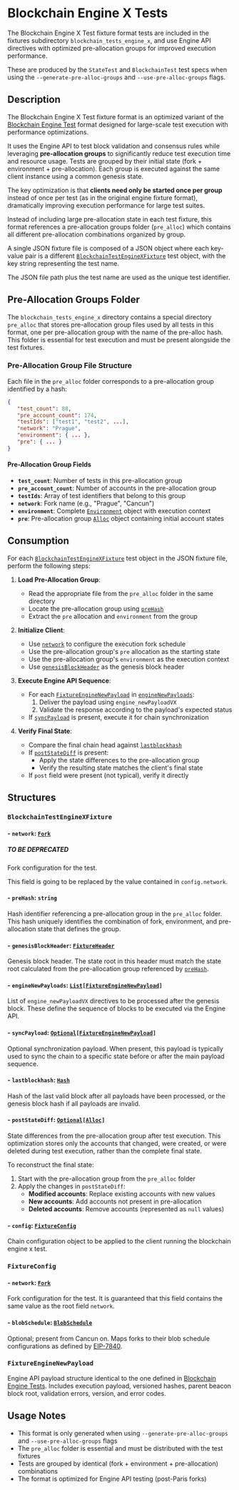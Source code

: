 # Blockchain Engine X Tests  <!-- markdownlint-disable MD051 (MD051=link-fragments "Link fragments should be valid") -->

The Blockchain Engine X Test fixture format tests are included in the fixtures subdirectory `blockchain_tests_engine_x`, and use Engine API directives with optimized pre-allocation groups for improved execution performance.

These are produced by the `StateTest` and `BlockchainTest` test specs when using the `--generate-pre-alloc-groups` and `--use-pre-alloc-groups` flags.

## Description

The Blockchain Engine X Test fixture format is an optimized variant of the [Blockchain Engine Test](./blockchain_test_engine.md) format designed for large-scale test execution with performance optimizations.

It uses the Engine API to test block validation and consensus rules while leveraging **pre-allocation groups** to significantly reduce test execution time and resource usage. Tests are grouped by their initial state (fork + environment + pre-allocation). Each group is executed against the same client instance using a common genesis state.

The key optimization is that **clients need only be started once per group** instead of once per test (as in the original engine fixture format), dramatically improving execution performance for large test suites.

Instead of including large pre-allocation state in each test fixture, this format references a pre-allocation groups folder (`pre_alloc`) which contains all different pre-allocation combinations organized by group.

A single JSON fixture file is composed of a JSON object where each key-value pair is a different [`BlockchainTestEngineXFixture`](#BlockchainTestEngineXFixture) test object, with the key string representing the test name.

The JSON file path plus the test name are used as the unique test identifier.

## Pre-Allocation Groups Folder

The `blockchain_tests_engine_x` directory contains a special directory `pre_alloc` that stores pre-allocation group files used by all tests in this format, one per pre-allocation group with the name of the pre-alloc hash. This folder is essential for test execution and must be present alongside the test fixtures.

### Pre-Allocation Group File Structure

Each file in the `pre_alloc` folder corresponds to a pre-allocation group identified by a hash:

```json
{
   "test_count": 88,
   "pre_account_count": 174,
   "testIds": ["test1", "test2", ...],
   "network": "Prague",
   "environment": { ... },
   "pre": { ... }
}
```

#### Pre-Allocation Group Fields

- **`test_count`**: Number of tests in this pre-allocation group
- **`pre_account_count`**: Number of accounts in the pre-allocation group
- **`testIds`**: Array of test identifiers that belong to this group
- **`network`**: Fork name (e.g., "Prague", "Cancun")
- **`environment`**: Complete [`Environment`](./common_types.md#environment) object with execution context
- **`pre`**: Pre-allocation group [`Alloc`](./common_types.md#alloc-mappingaddressaccount) object containing initial account states

## Consumption

For each [`BlockchainTestEngineXFixture`](#BlockchainTestEngineXFixture) test object in the JSON fixture file, perform the following steps:

1. **Load Pre-Allocation Group**:
   - Read the appropriate file from the `pre_alloc` folder in the same directory
   - Locate the pre-allocation group using [`preHash`](#-prehash-string)
   - Extract the `pre` allocation and `environment` from the group

2. **Initialize Client**:
   - Use [`network`](#-network-fork) to configure the execution fork schedule
   - Use the pre-allocation group's `pre` allocation as the starting state
   - Use the pre-allocation group's `environment` as the execution context
   - Use [`genesisBlockHeader`](#-genesisblockheader-fixtureheader) as the genesis block header

3. **Execute Engine API Sequence**:
   - For each [`FixtureEngineNewPayload`](#fixtureenginenewpayload) in [`engineNewPayloads`](#-enginenewpayloads-listfixtureenginenewpayload):
     1. Deliver the payload using `engine_newPayloadVX`
     2. Validate the response according to the payload's expected status
   - If [`syncPayload`](#-syncpayload-optionalfixtureenginenewpayload) is present, execute it for chain synchronization

4. **Verify Final State**:
   - Compare the final chain head against [`lastblockhash`](#-lastblockhash-hash)
   - If [`postStateDiff`](#-poststatediff-optionalalloc) is present:
     - Apply the state differences to the pre-allocation group
     - Verify the resulting state matches the client's final state
   - If `post` field were present (not typical), verify it directly

## Structures

### `BlockchainTestEngineXFixture`

#### - `network`: [`Fork`](./common_types.md#fork)

##### TO BE DEPRECATED

Fork configuration for the test.

This field is going to be replaced by the value contained in `config.network`.

#### - `preHash`: `string`

Hash identifier referencing a pre-allocation group in the `pre_alloc` folder. This hash uniquely identifies the combination of fork, environment, and pre-allocation state that defines the group.

#### - `genesisBlockHeader`: [`FixtureHeader`](./blockchain_test.md#fixtureheader)

Genesis block header. The state root in this header must match the state root calculated from the pre-allocation group referenced by [`preHash`](#-prehash-string).

#### - `engineNewPayloads`: [`List`](./common_types.md#list)`[`[`FixtureEngineNewPayload`](#fixtureenginenewpayload)`]`

List of `engine_newPayloadVX` directives to be processed after the genesis block. These define the sequence of blocks to be executed via the Engine API.

#### - `syncPayload`: [`Optional`](./common_types.md#optional)`[`[`FixtureEngineNewPayload`](#fixtureenginenewpayload)`]`

Optional synchronization payload. When present, this payload is typically used to sync the chain to a specific state before or after the main payload sequence.

#### - `lastblockhash`: [`Hash`](./common_types.md#hash)

Hash of the last valid block after all payloads have been processed, or the genesis block hash if all payloads are invalid.

#### - `postStateDiff`: [`Optional`](./common_types.md#optional)`[`[`Alloc`](./common_types.md#alloc-mappingaddressaccount)`]`

State differences from the pre-allocation group after test execution. This optimization stores only the accounts that changed, were created, or were deleted during test execution, rather than the complete final state.

To reconstruct the final state:

1. Start with the pre-allocation group from the `pre_alloc` folder
2. Apply the changes in `postStateDiff`:
   - **Modified accounts**: Replace existing accounts with new values
   - **New accounts**: Add accounts not present in pre-allocation  
   - **Deleted accounts**: Remove accounts (represented as `null` values)

#### - `config`: [`FixtureConfig`](#fixtureconfig)

Chain configuration object to be applied to the client running the blockchain engine x test.

### `FixtureConfig`

#### - `network`: [`Fork`](./common_types.md#fork)

Fork configuration for the test. It is guaranteed that this field contains the same value as the root field `network`.

#### - `blobSchedule`: [`BlobSchedule`](./common_types.md#blobschedule-mappingforkforkblobschedule)

Optional; present from Cancun on. Maps forks to their blob schedule configurations as defined by [EIP-7840](https://eips.ethereum.org/EIPS/eip-7840).

### `FixtureEngineNewPayload`

Engine API payload structure identical to the one defined in [Blockchain Engine Tests](./blockchain_test_engine.md#fixtureenginenewpayload). Includes execution payload, versioned hashes, parent beacon block root, validation errors, version, and error codes.

## Usage Notes

- This format is only generated when using `--generate-pre-alloc-groups` and `--use-pre-alloc-groups` flags
- The `pre_alloc` folder is essential and must be distributed with the test fixtures
- Tests are grouped by identical (fork + environment + pre-allocation) combinations
- The format is optimized for Engine API testing (post-Paris forks)
